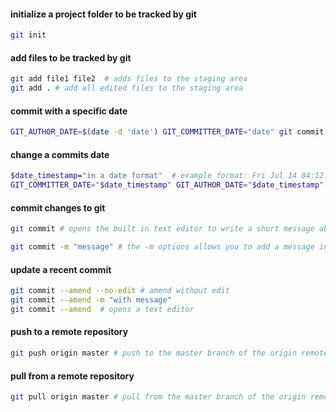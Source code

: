 
#### initialize a project folder to be tracked by git
``` sh
git init 
```
#### add files to be tracked by git 
``` sh
git add file1 file2  # adds files to the staging area
git add . # add all edited files to the staging area
```


#### commit with a specific date
```sh
GIT_AUTHOR_DATE=$(date -d 'date') GIT_COMMITTER_DATE="date" git commit -md "message"


```
#### change a commits date
```sh
$date_timestamp="in a date format"  # example format: Fri Jul 14 04:12:13 2023 -0500
GIT_COMMITTER_DATE="$date_timestamp" GIT_AUTHOR_DATE="$date_timestamp" git commit --amend --no-edit --date "$date_timestamp"
```
#### commit changes to git
``` sh
git commit # opens the built in text editor to write a short message about the commit

git commit -m "message" # the -m options allows you to add a message in the command line and do a direct commit
```

#### update a recent commit
```sh
git commit --amend --no-edit # amend without edit
git commit --amend -m "with message"
git commit --amend  # opens a text editor
```

#### push to a remote repository
``` sh
git push origin master # push to the master branch of the origin remote repository
```

#### pull from a remote repository
``` sh
git pull origin master # pull from the master branch of the origin remote repository
```
